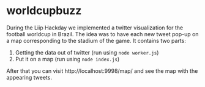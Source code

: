worldcupbuzz
============

During the Liip Hackday we implemented a twitter visualization for the football worldcup in Brazil. The idea was to have each new tweet pop-up on a map corresponding to the stadium of the game.
It contains two parts:

1. Getting the data out of twitter (run using `node worker.js`)
2. Put it on a map (run using `node index.js`)

After that you can visit http://localhost:9998/map/ and see the map with the appearing tweets.
